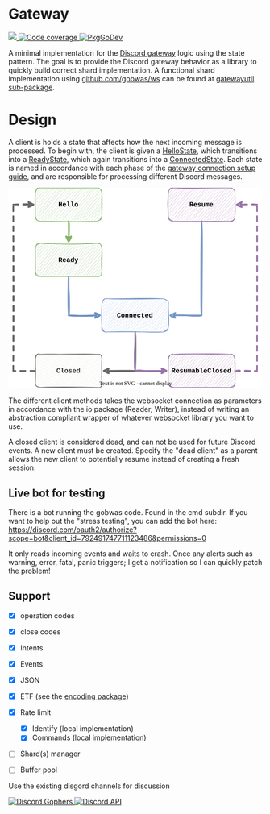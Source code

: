 # Gateway
<p>
  <a href="https://codecov.io/gh/andersfylling/discordgateway">
    <img src="https://codecov.io/gh/andersfylling/discordgateway/branch/master/graph/badge.svg" />
  </a>
  <a href='https://goreportcard.com/report/github.com/discordpkg/gateway'>
    <img src='https://goreportcard.com/badge/github.com/discordpkg/gateway' alt='Code coverage' />
  </a>
  <a href='https://pkg.go.dev/github.com/discordpkg/gateway'>
    <img src="https://pkg.go.dev/badge/andersfylling/discordgateway" alt="PkgGoDev">
  </a>
</p>

A minimal implementation for the [Discord gateway](https://discord.com/developers/docs/topics/gateway) logic using 
the state pattern. The goal is to provide the Discord gateway behavior as a library to quickly build correct shard 
implementation. A functional shard implementation using [github.com/gobwas/ws](https://github.com/gobwas/ws) can be found at [gatewayutil sub-package](./gatewayutil).

# Design
A client is holds a state that affects how the next incoming message is processed. To begin with, the client is given a
[HelloState](./state_hello.go), which transitions into a [ReadyState](./state_ready.go), which again transitions into a [ConnectedState](./state_connected.go). Each state is named in 
accordance with each phase of the [gateway connection setup guide](https://discord.com/developers/docs/topics/gateway#connection-lifecycle), 
and are responsible for processing different Discord messages.

![Different gateway client states](./.github/gateway-states.svg)

The different client methods takes the websocket connection as parameters in accordance with the
io package (Reader, Writer), instead of writing an abstraction compliant wrapper of whatever websocket library you
want to use.

A closed client is considered dead, and can not be used for future Discord events. A new client must be created. 
Specify the "dead client" as a parent allows the new client to potentially resume instead of creating a fresh session.

## Live bot for testing
There is a bot running the gobwas code. Found in the cmd subdir. If you want to help out the "stress testing", you can add the bot here: https://discord.com/oauth2/authorize?scope=bot&client_id=792491747711123486&permissions=0

It only reads incoming events and waits to crash. Once any alerts such as warning, error, fatal, panic triggers; I get a notification so I can quickly patch the problem!


## Support

 - [X] operation codes
 - [X] close codes
 - [X] Intents
 - [x] Events
 - [x] JSON
 - [x] ETF (see the [encoding package](./encoding))
 - [x] Rate limit
   - [x] Identify (local implementation)
   - [x] Commands (local implementation)
 - [ ] Shard(s) manager
 - [ ] Buffer pool


<p>Use the existing disgord channels for discussion</p>
<p>
  <a href='https://discord.gg/fQgmBg'>
    <img src='https://img.shields.io/badge/Discord%20Gophers-%23disgord-blue.svg' alt='Discord Gophers' />
  </a>
  <a href='https://discord.gg/HBTHbme'>
    <img src='https://img.shields.io/badge/Discord%20API-%23disgord-blue.svg' alt='Discord API' />
  </a>
</p>